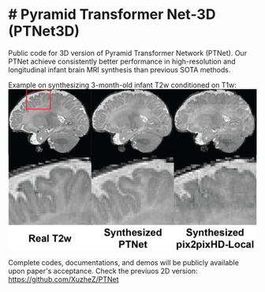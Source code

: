 # # Pyramid Transformer Net-3D (PTNet3D)
Public code for 3D version of Pyramid Transformer Network (PTNet). Our PTNet achieve consistently better performance in high-resolution and longitudinal infant brain MRI synthesis than previous SOTA methods. 

Example on synthesizing 3-month-old infant T2w conditioned on T1w:
![3Months](3mres-10.png)

Complete codes, documentations, and demos will be publicly available upon paper's acceptance. Check the previuos 2D version: https://github.com/XuzheZ/PTNet
